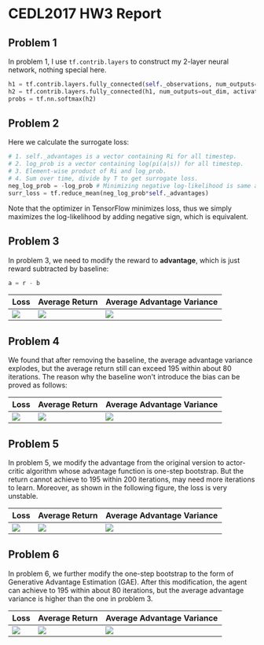 # CEDL2017 HW3 Report

## Problem 1
In problem 1, I use `tf.contrib.layers` to construct my 2-layer neural network, nothing special here.
```python
h1 = tf.contrib.layers.fully_connected(self._observations, num_outputs=hidden_dim, activation_fn=tf.tanh)
h2 = tf.contrib.layers.fully_connected(h1, num_outputs=out_dim, activation_fn=None)
probs = tf.nn.softmax(h2)
```

## Problem 2
Here we calculate the surrogate loss:
```python
# 1. self._advantages is a vector containing Ri for all timestep.
# 2. log_prob is a vector containing log(pi(a|s)) for all timestep.  
# 3. Element-wise product of Ri and log_prob.
# 4. Sum over time, divide by T to get surrogate loss.
neg_log_prob = -log_prob # Minimizing negative log-likelihood is same as maximizing log-likelihood.
surr_loss = tf.reduce_mean(neg_log_prob*self._advantages)
```
Note that the optimizer in TensorFlow minimizes loss, thus we simply maximizes the log-likelihood by adding negative sign, which is equivalent.

## Problem 3
In problem 3, we need to modify the reward to **advantage**, which is just reward subtracted by baseline:
```python
a = r - b
```

| Loss | Average Return | Average Advantage Variance |
| ---- | ------ | -------- |
|![](https://i.imgur.com/CI5SzP1.png) | ![](https://i.imgur.com/ecYw6FZ.png) | ![](https://i.imgur.com/3K5Hlp8.png)

## Problem 4
We found that after removing the baseline, the average advantage variance explodes, but the average return still can exceed 195 within about 80 iterations. The reason why the baseline won't introduce the bias can be proved as follows:

| Loss | Average Return | Average Advantage Variance |
| ---- | ------ | -------- |
| ![](https://i.imgur.com/oRClDgo.png) |![](https://i.imgur.com/TVwJWpp.png) |![](https://i.imgur.com/ZVIds7Y.png)

## Problem 5
In problem 5, we modify the advantage from the original version to actor-critic algorithm whose advantage function is one-step bootstrap. But the return cannot achieve to 195 within 200 iterations, may need more iterations to learn. Moreover, as shown in the following figure, the loss is very unstable.

| Loss | Average Return | Average Advantage Variance |
| ---- | ------ | -------- |
| ![](https://i.imgur.com/BYYoKv9.png) | ![](https://i.imgur.com/oZ2AaGT.png) | ![](https://i.imgur.com/yRGRWIY.png)

## Problem 6
In problem 6, we further modify the one-step bootstrap to the form of Generative Advantage Estimation (GAE). After this modification, the agent can achieve to 195 within about 80 iterations, but the average advantage variance is higher than the one in problem 3.

| Loss | Average Return | Average Advantage Variance |
| ---- | ------ | -------- |
| ![](https://i.imgur.com/rFjgB4E.png) | ![](https://i.imgur.com/O0FqYC9.png) | ![](https://i.imgur.com/uFMMSvU.png)
